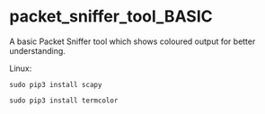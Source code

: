 # packet_sniffer_tool_BASIC
A basic Packet Sniffer tool which shows coloured output for better understanding.

Linux:
```
sudo pip3 install scapy

```
```
sudo pip3 install termcolor
```
